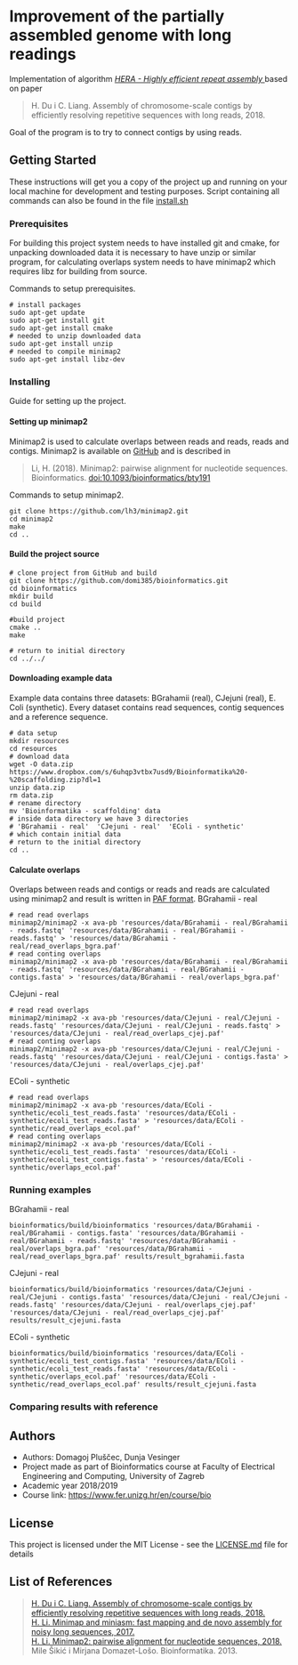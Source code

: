 # Improvement of the partially assembled genome with long readings

Implementation of algorithm *[HERA - Highly efficient repeat assembly ][hera]* based on paper 
> H. Du i C. Liang. Assembly of chromosome-scale contigs by efficiently resolving repetitive sequences with long reads, 2018.  

Goal of the program is to try to connect contigs by using reads.

## Getting Started 

These instructions will get you a copy of the project up and running on your local machine for development and testing purposes.
Script containing all commands can also be found in the file [install.sh](install.sh)

### Prerequisites

For building this project system needs to have installed git and cmake, for unpacking downloaded data it is necessary to have unzip or similar program, for calculating overlaps system needs to have minimap2 which requires libz for building from source. 

Commands to setup prerequisites.
```
# install packages
sudo apt-get update
sudo apt-get install git
sudo apt-get install cmake
# needed to unzip downloaded data
sudo apt-get install unzip 
# needed to compile minimap2
sudo apt-get install libz-dev
```

### Installing

Guide for setting up the project. 

#### Setting up minimap2

Minimap2 is used to calculate overlaps between reads and reads, reads and contigs. Minimap2 is available on [GitHub](https://github.com/lh3/minimap2) and is described in 
> Li, H. (2018). Minimap2: pairwise alignment for nucleotide sequences.
> Bioinformatics. [doi:10.1093/bioinformatics/bty191][doi]

Commands to setup minimap2.
```
git clone https://github.com/lh3/minimap2.git
cd minimap2
make
cd ..
```

#### Build the project source

```
# clone project from GitHub and build
git clone https://github.com/domi385/bioinformatics.git
cd bioinformatics
mkdir build
cd build

#build project
cmake ..
make

# return to initial directory
cd ../../
```

#### Downloading example data

Example data contains three datasets: BGrahamii (real), CJejuni (real), E. Coli (synthetic). Every dataset contains read sequences, contig sequences and a reference sequence.
```
# data setup
mkdir resources
cd resources
# download data
wget -O data.zip https://www.dropbox.com/s/6uhqp3vtbx7usd9/Bioinformatika%20-%20scaffolding.zip?dl=1
unzip data.zip
rm data.zip
# rename directory
mv 'Bioinformatika - scaffolding' data
# inside data directory we have 3 directories 
# 'BGrahamii - real'  'CJejuni - real'  'EColi - synthetic'
# which contain initial data
# return to the initial directory
cd ..
```

#### Calculate overlaps

Overlaps between reads and contigs or reads and reads are calculated using minimap2 and result is written in [PAF format][paf]. 
BGrahamii - real
```
# read read overlaps
minimap2/minimap2 -x ava-pb 'resources/data/BGrahamii - real/BGrahamii - reads.fastq' 'resources/data/BGrahamii - real/BGrahamii - reads.fastq' > 'resources/data/BGrahamii - real/read_overlaps_bgra.paf'
# read conting overlaps
minimap2/minimap2 -x ava-pb 'resources/data/BGrahamii - real/BGrahamii - reads.fastq' 'resources/data/BGrahamii - real/BGrahamii - contigs.fasta' > 'resources/data/BGrahamii - real/overlaps_bgra.paf'
```
CJejuni - real
```
# read read overlaps
minimap2/minimap2 -x ava-pb 'resources/data/CJejuni - real/CJejuni - reads.fastq' 'resources/data/CJejuni - real/CJejuni - reads.fastq' > 'resources/data/CJejuni - real/read_overlaps_cjej.paf'
# read conting overlaps
minimap2/minimap2 -x ava-pb 'resources/data/CJejuni - real/CJejuni - reads.fastq' 'resources/data/CJejuni - real/CJejuni - contigs.fasta' > 'resources/data/CJejuni - real/overlaps_cjej.paf'
```
EColi - synthetic
```
# read read overlaps
minimap2/minimap2 -x ava-pb 'resources/data/EColi - synthetic/ecoli_test_reads.fasta' 'resources/data/EColi - synthetic/ecoli_test_reads.fasta' > 'resources/data/EColi - synthetic/read_overlaps_ecol.paf'
# read conting overlaps
minimap2/minimap2 -x ava-pb 'resources/data/EColi - synthetic/ecoli_test_reads.fasta' 'resources/data/EColi - synthetic/ecoli_test_contigs.fasta' > 'resources/data/EColi - synthetic/overlaps_ecol.paf'
```

### Running examples

BGrahamii - real
```
bioinformatics/build/bioinformatics 'resources/data/BGrahamii - real/BGrahamii - contigs.fasta' 'resources/data/BGrahamii - real/BGrahamii - reads.fastq' 'resources/data/BGrahamii - real/overlaps_bgra.paf' 'resources/data/BGrahamii - real/read_overlaps_bgra.paf' results/result_bgrahamii.fasta
```
CJejuni - real
```
bioinformatics/build/bioinformatics 'resources/data/CJejuni - real/CJejuni - contigs.fasta' 'resources/data/CJejuni - real/CJejuni - reads.fastq' 'resources/data/CJejuni - real/overlaps_cjej.paf' 'resources/data/CJejuni - real/read_overlaps_cjej.paf' results/result_cjejuni.fasta
```
EColi - synthetic
```
bioinformatics/build/bioinformatics 'resources/data/EColi - synthetic/ecoli_test_contigs.fasta' 'resources/data/EColi - synthetic/ecoli_test_reads.fasta' 'resources/data/EColi - synthetic/overlaps_ecol.paf' 'resources/data/EColi - synthetic/read_overlaps_ecol.paf' results/result_cjejuni.fasta
```

### Comparing results with reference


## Authors

* Authors: Domagoj Pluščec, Dunja Vesinger  
* Project made as part of Bioinformatics course at Faculty of Electrical Engineering and Computing, University of Zagreb  
* Academic year 2018/2019  
* Course link: https://www.fer.unizg.hr/en/course/bio  

## License

This project is licensed under the MIT License - see the [LICENSE.md](LICENSE.md) file for details

## List of References
> [H. Du i C. Liang. Assembly of chromosome-scale contigs by efficiently resolving repetitive sequences with long reads, 2018.][hera]  
> [H. Li. Minimap and miniasm: fast mapping and de novo assembly for noisy long sequences, 2017.][minimap2]  
> [H. Li. Minimap2: pairwise alignment for nucleotide sequences, 2018.][doi]  
> Mile Šikić i Mirjana Domazet-Lošo. Bioinformatika. 2013.  

[doi]: https://doi.org/10.1093/bioinformatics/bty191
[paf]: https://github.com/lh3/miniasm/blob/master/PAF.md
[minimap2]: https://arxiv.org/abs/1512.01801
[hera]: https://www.biorxiv.org/content/early/2018/06/13/345983